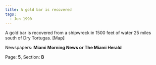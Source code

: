 ```yaml
---  
title: A gold bar is recovered  
tags:  
  - Jun 1990  
---  
```

  
A gold bar is recovered from a shipwreck in 1500 feet of water 25 miles south of Dry Tortugas. [Map]  
  
Newspapers: **Miami Morning News or The Miami Herald**  
  
Page: **5**, Section: **B** 

